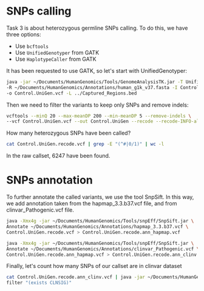 # SNPs calling

Task 3 is about heterozygous germline SNPs calling. To do this, we have three options:

* Use `bcftools`
* Use `UnifiedGenotyper` from GATK
* Use `HaplotypeCaller` from GATK

It has been requested to use GATK, so let's start with UnifiedGenotyper:

```bash
java -jar ~/Documents/HumanGenomics/Tools/GenomeAnalysisTK.jar -T UnifiedGenotyper \
-R ~/Documents/HumanGenomics/Annotations/human_g1k_v37.fasta -I Control.sorted.dedup.realigned.recal.bam \
-o Control.UniGen.vcf -L ../Captured_Regions.bed
```

Then we need to filter the variants to keep only SNPs and remove indels:

```bash
vcftools --minQ 20 --max-meanDP 200 --min-meanDP 5 --remove-indels \
--vcf Control.UniGen.vcf --out Control.UniGen --recode --recode-INFO-all
```

How many heterozygous SNPs have been called?

```bash
cat Control.UniGen.recode.vcf | grep -E "(^#|0/1)" | wc -l
```

In the raw callset, 6247  have been found.

# SNPs annotation

To further annotate the called variants, we use the tool SnpSift. In this way, we add annotation taken from the hapmap_3.3.b37.vcf file, and from clinvar_Pathogenic.vcf file. 

```bash
java -Xmx4g -jar ~/Documents/HumanGenomics/Tools/snpEff/SnpSift.jar \
Annotate ~/Documents/HumanGenomics/Annotations/hapmap_3.3.b37.vcf \
Control.UniGen.recode.vcf > Control.UniGen.recode.ann_hapmap.vcf
```

```bash
java -Xmx4g -jar ~/Documents/HumanGenomics/Tools/snpEff/SnpSift.jar \
Annotate ~/Documents/HumanGenomics/Annotations/clinvar_Pathogenic.vcf \
Control.UniGen.recode.ann_hapmap.vcf > Control.UniGen.recode.ann_clinv.vcf
```

Finally, let's count how many SNPs of our callset are in clinvar dataset

```bash
cat Control.UniGen.recode.ann_clinv.vcf | java -jar ~/Documents/HumanGenomics/Tools/snpEff/SnpSift.jar \
filter "(exists CLNSIG)"
```

